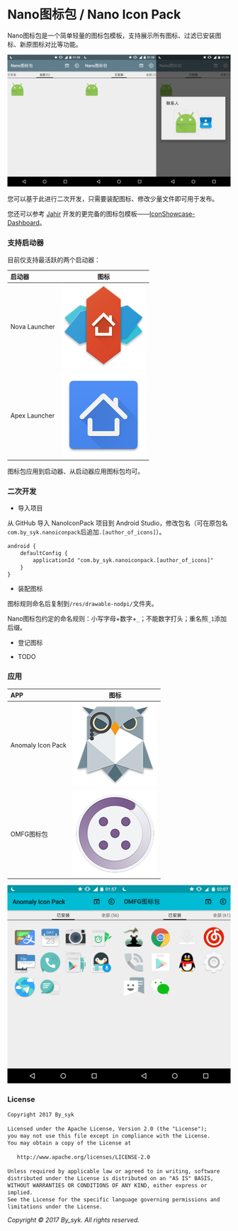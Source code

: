 # Nano图标包 / Nano Icon Pack


Nano图标包是一个简单轻量的图标包模板，支持展示所有图标、过滤已安装图标、新原图标对比等功能。

![Nano](art/screenshot_nano_3.png)

您可以基于此进行二次开发，只需要装配图标、修改少量文件即可用于发布。

您还可以参考 [Jahir](https://github.com/jahirfiquitiva) 开发的更完备的图标包模板——[IconShowcase-Dashboard](https://github.com/jahirfiquitiva/IconShowcase-Dashboard)。


### 支持启动器

目前仅支持最活跃的两个启动器：

| 启动器 | 图标 |
| :---- | :----: |
| Nova Launcher | ![Nova](art/ic_launcher_nova.png) |
| Apex Launcher | ![Apex](art/ic_launcher_apex.png) |

图标包应用到启动器、从启动器应用图标包均可。


### 二次开发

- 导入项目

从 GitHub 导入 NanoIconPack 项目到 Android Studio，修改包名（可在原包名`com.by_syk.nanoiconpack`后追加`.[author_of_icons]`）。
```
android {
    defaultConfig {
        applicationId "com.by_syk.nanoiconpack.[author_of_icons]"
    }
}
```

- 装配图标

图标规则命名后复制到`/res/drawable-nodpi/`文件夹。

Nano图标包约定的命名规则：小写字母+数字+`_`；不能数字打头；重名照`_1`添加后缀。

- 登记图标

- TODO


### 应用

| APP | 图标 |
| :---- | :----: |
| Anomaly Icon Pack | ![Anomaly](art/ic_launcher_anomaly.png) |
| OMFG图标包 | ![OMFG](art/ic_launcher_omfg.png) |

![Anomaly](art/screenshot_anomaly_omfg.png)


### License

    Copyright 2017 By_syk

    Licensed under the Apache License, Version 2.0 (the "License");
    you may not use this file except in compliance with the License.
    You may obtain a copy of the License at

       http://www.apache.org/licenses/LICENSE-2.0

    Unless required by applicable law or agreed to in writing, software
    distributed under the License is distributed on an "AS IS" BASIS,
    WITHOUT WARRANTIES OR CONDITIONS OF ANY KIND, either express or implied.
    See the License for the specific language governing permissions and
    limitations under the License.


*Copyright &#169; 2017 By_syk. All rights reserved.*